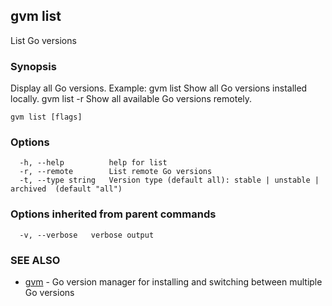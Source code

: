 ## gvm list

List Go versions

### Synopsis

Display all Go versions.
Example:
  gvm list
    Show all Go versions installed locally.
  gvm list -r
    Show all available Go versions remotely.

```
gvm list [flags]
```

### Options

```
  -h, --help          help for list
  -r, --remote        List remote Go versions
  -t, --type string   Version type (default all): stable | unstable | archived  (default "all")
```

### Options inherited from parent commands

```
  -v, --verbose   verbose output
```

### SEE ALSO

* [gvm](gvm.md)	 - Go version manager for installing and switching between multiple Go versions

